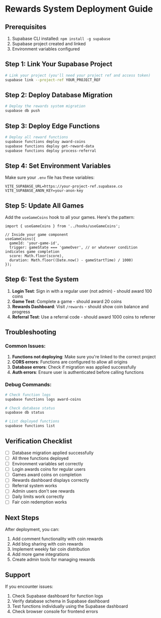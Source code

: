 # Rewards System Deployment Guide

## Prerequisites
1. Supabase CLI installed: `npm install -g supabase`
2. Supabase project created and linked
3. Environment variables configured

## Step 1: Link Your Supabase Project

```bash
# Link your project (you'll need your project ref and access token)
supabase link --project-ref YOUR_PROJECT_REF
```

## Step 2: Deploy Database Migration

```bash
# Deploy the rewards system migration
supabase db push
```

## Step 3: Deploy Edge Functions

```bash
# Deploy all reward functions
supabase functions deploy award-coins
supabase functions deploy get-reward-data
supabase functions deploy process-referral
```

## Step 4: Set Environment Variables

Make sure your `.env` file has these variables:

```env
VITE_SUPABASE_URL=https://your-project-ref.supabase.co
VITE_SUPABASE_ANON_KEY=your-anon-key
```

## Step 5: Update All Games

Add the `useGameCoins` hook to all your games. Here's the pattern:

```tsx
import { useGameCoins } from '../hooks/useGameCoins';

// Inside your game component
useGameCoins({
  gameId: 'your-game-id',
  trigger: gameState === 'gameOver', // or whatever condition indicates game completion
  score: Math.floor(score),
  duration: Math.floor((Date.now() - gameStartTime) / 1000)
});
```

## Step 6: Test the System

1. **Login Test**: Sign in with a regular user (not admin) - should award 100 coins
2. **Game Test**: Complete a game - should award 20 coins
3. **Rewards Dashboard**: Visit `/rewards` - should show coin balance and progress
4. **Referral Test**: Use a referral code - should award 1000 coins to referrer

## Troubleshooting

### Common Issues:

1. **Functions not deploying**: Make sure you're linked to the correct project
2. **CORS errors**: Functions are configured to allow all origins
3. **Database errors**: Check if migration was applied successfully
4. **Auth errors**: Ensure user is authenticated before calling functions

### Debug Commands:

```bash
# Check function logs
supabase functions logs award-coins

# Check database status
supabase db status

# List deployed functions
supabase functions list
```

## Verification Checklist

- [ ] Database migration applied successfully
- [ ] All three functions deployed
- [ ] Environment variables set correctly
- [ ] Login awards coins for regular users
- [ ] Games award coins on completion
- [ ] Rewards dashboard displays correctly
- [ ] Referral system works
- [ ] Admin users don't see rewards
- [ ] Daily limits work correctly
- [ ] Fair coin redemption works

## Next Steps

After deployment, you can:
1. Add comment functionality with coin rewards
2. Add blog sharing with coin rewards
3. Implement weekly fair coin distribution
4. Add more game integrations
5. Create admin tools for managing rewards

## Support

If you encounter issues:
1. Check Supabase dashboard for function logs
2. Verify database schema in Supabase dashboard
3. Test functions individually using the Supabase dashboard
4. Check browser console for frontend errors 